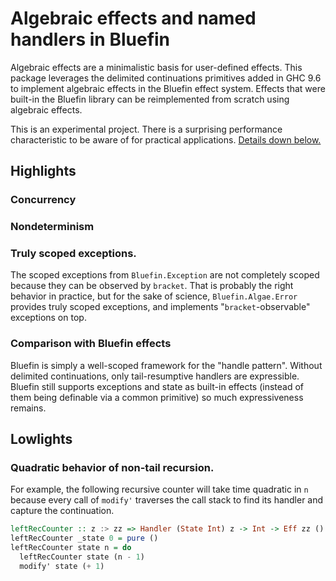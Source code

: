 Algebraic effects and named handlers in Bluefin
===============================================

Algebraic effects are a minimalistic basis for user-defined effects.
This package leverages the delimited continuations primitives added in
GHC 9.6 to implement algebraic effects in the Bluefin effect system.
Effects that were built-in the Bluefin library can be reimplemented
from scratch using algebraic effects.

This is an experimental project. There is a surprising performance
characteristic to be aware of for practical applications.
[Details down below.](#quadratic-behavior-of-non-tail-recursion)

## Highlights

### Concurrency

### Nondeterminism

### Truly scoped exceptions.

The scoped exceptions from `Bluefin.Exception` are not completely scoped because
they can be observed by `bracket`. That is probably the right behavior in practice,
but for the sake of science, `Bluefin.Algae.Error` provides truly scoped exceptions,
and implements "`bracket`-observable" exceptions on top.

### Comparison with Bluefin effects

Bluefin is simply a well-scoped framework for the "handle pattern".
Without delimited continuations, only tail-resumptive handlers are expressible.
Bluefin still supports exceptions and state as built-in effects (instead of
them being definable via a common primitive) so much expressiveness remains.

## Lowlights

### Quadratic behavior of non-tail recursion.

For example, the following recursive counter will take time quadratic in `n`
because every call of `modify'` traverses the call stack to find its handler
and capture the continuation.

```haskell
leftRecCounter :: z :> zz => Handler (State Int) z -> Int -> Eff zz ()
leftRecCounter _state 0 = pure ()
leftRecCounter state n = do
  leftRecCounter state (n - 1)
  modify' state (+ 1)
```
